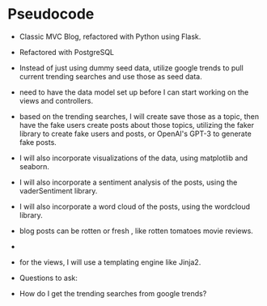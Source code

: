 # Pseudocode



- Classic MVC Blog, refactored with Python using Flask.

- Refactored with PostgreSQL 

- Instead of just using dummy seed data, utilize google trends to pull current trending searches and use those as seed data.

- need to have the data model set up before I can start working on the views and controllers.

- based on the trending searches, I will create save those as a topic, then have the fake users create posts about those topics, utilizing the faker library to create fake users and posts, or OpenAI's GPT-3 to generate fake posts.

- I will also incorporate visualizations of the data, using matplotlib and seaborn.

- I will also incorporate a sentiment analysis of the posts, using the vaderSentiment library.

- I will also incorporate a word cloud of the posts, using the wordcloud library.

- blog posts can be rotten or fresh , like rotten tomatoes movie reviews.
- 
- for the views, I will use a templating engine like Jinja2.
- Questions to ask:
- How do I get the trending searches from google trends?


<!-- TODO: BOOKMARK -->


